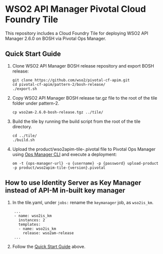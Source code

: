 # WSO2 API Manager Pivotal Cloud Foundry Tile

This repository includes a Cloud Foundry Tile for deploying WSO2 API Manager 2.6.0 on BOSH via Pivotal Ops Manager.

## Quick Start Guide

1. Clone WSO2 API Manager BOSH release repository and export BOSH release:

   ```
   git clone https://github.com/wso2/pivotal-cf-apim.git
   cd pivotal-cf-apim/pattern-2/bosh-release/
   ./export.sh
   ```
2. Copy WSO2 API Manager BOSH release tar.gz file to the root of the tile folder under pattern-2.

    ```
    cp wso2am-2.6.0-bosh-release.tgz ../tile/
    ```

3. Build the tile by running the build script from the root of the tile directory.

   ```
   cd ../tile/
   ./build.sh
   ```

4. Upload the product/wso2apim-tile-<versiom>.pivotal file to Pivotal Ops Manager using [Ops Manager CLI](https://github.com/pivotal-cf/om) and execute a deployment:

    ```
    om -t {ops-manager-url} -u {username} -p {password} upload-product -p product/wso2apim-tile-{version}.pivotal
    ```

## How to use Identity Server as Key Manager instead of API-M in-built key manager

  1. In the tile.yaml, under `jobs:` rename the `keymanager` job, as `wso2is_km`.

```
    ...
    - name: wso2is_km
      instances: 2
      templates:
      - name: wso2is_km
        release: wso2am-release
    ...
```
  2. Follow the [Quick Start Guide](https://github.com/wso2/pivotal-cf-apim/tree/2.6.x/pattern-2/tile#quick-start-guide) above.
